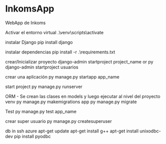 # InkomsApp
WebApp de Inkoms

Activar el entorno virtual
.\venv\scripts\activate

instalar Django
pip install django

instalar dependencias
pip install -r .\requirements.txt

crear/Inicializar proyecto
django-admin startproject project_name
or py django-admin startproject usuarios

crear una aplicación
py manage.py startapp app_name

start project
py manage.py runserver

ORM - Se crean las clases en models y luego ejecutar al nivel del proyecto venv
py manage.py makemigrations app
py manage.py migrate

Test
py manage.py test app_name

crear super usuario
py manage.py createsuperuser

db in ssh azure
apt-get update
apt-get install g++
apt-get install unixodbc-dev
pip install pyodbc
